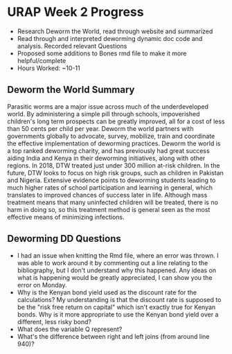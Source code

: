# URAP Week 2 Progress
* Research Deworm the World, read through website and summarized
* Read through and interpreted deworming dynamic doc code and analysis. Recorded relevant Questions
* Proposed some additions to Bones rmd file to make it more helpful/complete
* Hours Worked: ~10-11

## Deworm the World Summary
Parasitic worms are a major issue across much of the underdeveloped world.
By administering a simple pill through schools, impoverished children's long term prospects
can be greatly improved, all for a cost of less than 50 cents per child per year.
Deworm the world partners with governments globally to advocate, survey, mobilize, train and
coordinate the effective implementation of deworming practices.
Deworm the world is a top ranked deworming charity, and has previously had great success aiding
India and Kenya in their deworming initiatives, along with other regions. In 2018, DTW treated
just under 300 million at-risk children. In the future,
DTW looks to focus on high risk groups, such as children in Pakistan and Nigeria.
Extensive evidence points to deworming students leading to much higher rates of school participation
and learning in general, which translates to improved chances of success later in life.
Although mass treatment means that many uninfected children will be treated, there is no harm in
doing so, so this treatment method is general seen as the most effective means of minimizing infections.

## Deworming DD Questions
* I had an issue when knitting the Rmd file, where an error was thrown. I was able to work around it by
commenting out a line relating to the bibliography, but I don't understand why this happened.
Any ideas on what is happening would be greatly appreciated, I can show you the error on Monday.
* Why is the Kenyan bond yield used as the discount rate for the calculations? My understanding is that
the discount rate is supposed to be the "risk free return on capital" which isn't exactly true for Kenyan bonds.
Why is it more appropriate to use the Kenyan bond yield over a different, less risky bond?
* What does the variable Q represent?
* What's the difference between right and left joins (from around line 940)?
